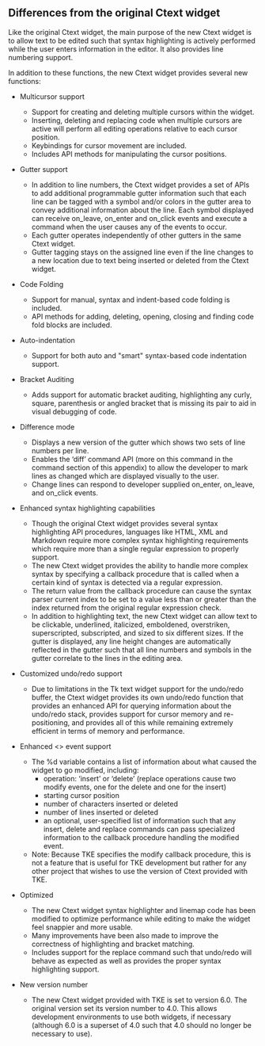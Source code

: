 ## Differences from the original Ctext widget

Like the original Ctext widget, the main purpose of the new Ctext widget is to allow text to be edited such that syntax highlighting is actively performed while the user enters information in the editor.  It also provides line numbering support.

In addition to these functions, the new Ctext widget provides several new functions:

- Multicursor support
	- Support for creating and deleting multiple cursors within the widget.
	- Inserting, deleting and replacing code when multiple cursors are active will perform all editing operations relative to each cursor position.
	- Keybindings for cursor movement are included.
	- Includes API methods for manipulating the cursor positions.
- Gutter support
	- In addition to line numbers, the Ctext widget provides a set of APIs to add additional programmable gutter information such that each line can be tagged with a symbol and/or colors in the gutter area to convey additional information about the line.  Each symbol displayed can receive on\_leave, on\_enter and on\_click events and execute a command when the user causes any of the events to occur.
	- Each gutter operates independently of other gutters in the same Ctext widget.
	- Gutter tagging stays on the assigned line even if the line changes to a new location due to text being inserted or deleted from the Ctext widget.

- Code Folding
	- Support for manual, syntax and indent-based code folding is included.
	- API methods for adding, deleting, opening, closing and finding code fold blocks are included.

- Auto-indentation
	- Support for both auto and "smart" syntax-based code indentation support.

- Bracket Auditing
	- Adds support for automatic bracket auditing, highlighting any curly, square, parenthesis or angled bracket that is missing its pair to aid in visual debugging of code.

- Difference mode
	- Displays a new version of the gutter which shows two sets of line numbers per line.
	- Enables the ‘diff’ command API (more on this command in the command section of this appendix) to allow the developer to mark lines as changed which are displayed visually to the user.
	- Change lines can respond to developer supplied on\_enter, on\_leave, and on\_click events.

- Enhanced syntax highlighting capabilities
	- Though the original Ctext widget provides several syntax highlighting API procedures, languages like HTML, XML and Markdown require more complex syntax highlighting requirements which require more than a single regular expression to properly support.
	- The new Ctext widget provides the ability to handle more complex syntax by specifying a callback procedure that is called when a certain kind of syntax is detected via a regular expression.
	- The return value from the callback procedure can cause the syntax parser current index to be set to a value less than or greater than the index returned from the original regular expression check.
	- In addition to highlighting text, the new Ctext widget can allow text to be clickable, underlined, italicized, emboldened, overstriken, superscripted, subscripted, and sized to six different sizes.  If the gutter is displayed, any line height changes are automatically reflected in the gutter such that all line numbers and symbols in the gutter correlate to the lines in the editing area.

- Customized undo/redo support
	- Due to limitations in the Tk text widget support for the undo/redo buffer, the Ctext widget provides its own undo/redo function that provides an enhanced API for querying information about the undo/redo stack, provides support for cursor memory and re-positioning, and provides all of this while remaining extremely efficient in terms of memory and performance.

- Enhanced <<Modified>> event support
	- The %d variable contains a list of information about what caused the widget to go modified, including:
		- operation:  ‘insert’ or ‘delete’ (replace operations cause two modify events, one for the delete and one for the insert)
		- starting cursor position
		- number of characters inserted or deleted
		- number of lines inserted or deleted
		- an optional, user-specified list of information such that any insert, delete and replace commands can pass specialized information to the callback procedure handling the modified event.
	- Note:  Because TKE specifies the modify callback procedure, this is not a feature that is useful for TKE development but rather for any other project that wishes to use the version of Ctext provided with TKE.

- Optimized
	- The new Ctext widget syntax highlighter and linemap code has been modified to optimize performance while editing to make the widget feel snappier and more usable.
	- Many improvements have been also made to improve the correctness of highlighting and bracket matching.
	- Includes support for the replace command such that undo/redo will behave as expected as well as provides the proper syntax highlighting support.

- New version number
	- The new Ctext widget provided with TKE is set to version 6.0.  The original version set its version number to 4.0.  This allows development environments to use both widgets, if necessary (although 6.0 is a superset of 4.0 such that 4.0 should no longer be necessary to use).